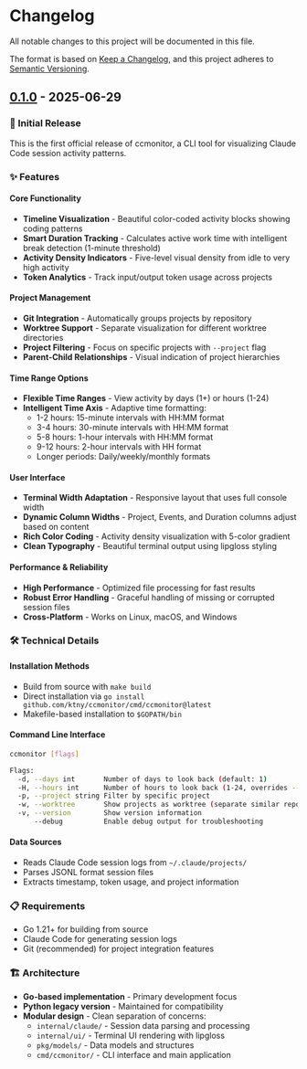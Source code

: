 # Changelog

All notable changes to this project will be documented in this file.

The format is based on [Keep a Changelog](https://keepachangelog.com/en/1.0.0/),
and this project adheres to [Semantic Versioning](https://semver.org/spec/v2.0.0.html).

## [0.1.0] - 2025-06-29

### 🎉 Initial Release

This is the first official release of ccmonitor, a CLI tool for visualizing Claude Code session activity patterns.

### ✨ Features

#### Core Functionality
- **Timeline Visualization** - Beautiful color-coded activity blocks showing coding patterns
- **Smart Duration Tracking** - Calculates active work time with intelligent break detection (1-minute threshold)
- **Activity Density Indicators** - Five-level visual density from idle to very high activity
- **Token Analytics** - Track input/output token usage across projects

#### Project Management
- **Git Integration** - Automatically groups projects by repository
- **Worktree Support** - Separate visualization for different worktree directories  
- **Project Filtering** - Focus on specific projects with `--project` flag
- **Parent-Child Relationships** - Visual indication of project hierarchies

#### Time Range Options
- **Flexible Time Ranges** - View activity by days (1+) or hours (1-24)
- **Intelligent Time Axis** - Adaptive time formatting:
  - 1-2 hours: 15-minute intervals with HH:MM format
  - 3-4 hours: 30-minute intervals with HH:MM format
  - 5-8 hours: 1-hour intervals with HH:MM format
  - 9-12 hours: 2-hour intervals with HH format
  - Longer periods: Daily/weekly/monthly formats

#### User Interface
- **Terminal Width Adaptation** - Responsive layout that uses full console width
- **Dynamic Column Widths** - Project, Events, and Duration columns adjust based on content
- **Rich Color Coding** - Activity density visualization with 5-color gradient
- **Clean Typography** - Beautiful terminal output using lipgloss styling

#### Performance & Reliability
- **High Performance** - Optimized file processing for fast results
- **Robust Error Handling** - Graceful handling of missing or corrupted session files
- **Cross-Platform** - Works on Linux, macOS, and Windows

### 🛠️ Technical Details

#### Installation Methods
- Build from source with `make build`
- Direct installation via `go install github.com/ktny/ccmonitor/cmd/ccmonitor@latest`
- Makefile-based installation to `$GOPATH/bin`

#### Command Line Interface
```bash
ccmonitor [flags]

Flags:
  -d, --days int       Number of days to look back (default: 1)
  -H, --hours int      Number of hours to look back (1-24, overrides --days)
  -p, --project string Filter by specific project
  -w, --worktree       Show projects as worktree (separate similar repos)
  -v, --version        Show version information
      --debug          Enable debug output for troubleshooting
```

#### Data Sources
- Reads Claude Code session logs from `~/.claude/projects/`
- Parses JSONL format session files
- Extracts timestamp, token usage, and project information

### 📋 Requirements

- Go 1.21+ for building from source
- Claude Code for generating session logs
- Git (recommended) for project integration features

### 🏗️ Architecture

- **Go-based implementation** - Primary development focus
- **Python legacy version** - Maintained for compatibility
- **Modular design** - Clean separation of concerns:
  - `internal/claude/` - Session data parsing and processing
  - `internal/ui/` - Terminal UI rendering with lipgloss
  - `pkg/models/` - Data models and structures
  - `cmd/ccmonitor/` - CLI interface and main application

[0.1.0]: https://github.com/ktny/ccmonitor/releases/tag/v0.1.0